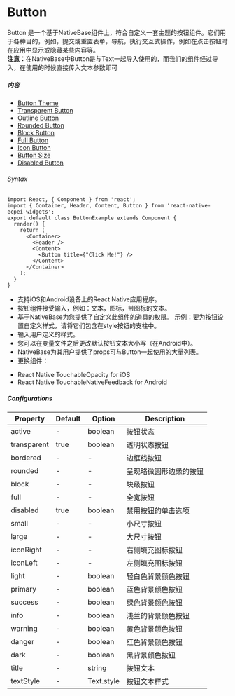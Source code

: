 # Button
<p>
Button 是一个基于NativeBase组件上，符合自定义一套主题的按钮组件。它们用于各种目的，例如，提交或重置表单，导航，执行交互式操作，例如在点击按钮时在应用中显示或隐藏某些内容等。<br />
<b>注意：</b>在NativeBase中Button是与Text一起导入使用的，而我们的组件经过导入，在使用的时候直接传入文本参数即可
</p>

##### 内容
+ [Button Theme](ButtonTheme.md#)
+ [Transparent Button](ButtonTransparent.md#)
+ [Outline Button](ButtonOutline.md#)
+ [Rounded Button](ButtonRounded.md#)
+ [Block Button](ButtonBlock.md#)
+ [Full Button](ButtonFull.md#)
+ [Icon Button](ButtonIcon.md#)
+ [Button Size](ButtonSize.md#)
+ [Disabled Button](ButtonDisabled.md#)



###### Syntax

```
import React, { Component } from 'react';
import { Container, Header, Content, Button } from 'react-native-ecpei-widgets';
export default class ButtonExample extends Component {
  render() {
    return (
      <Container>
        <Header />
        <Content>
          <Button title={"Click Me!"} />
        </Content>
      </Container>
    );
  }
}
```

- 支持iOS和Android设备上的React Native应用程序。
- 按钮组件接受输入，例如：文本，图标，带图标的文本。
- 基于NativeBase为您提供了自定义此组件的道具的权限。
示例：要为按钮设置自定义样式，请将它们包含在style按钮的支柱中。
- 输入用户定义的样式。
- 您可以在变量文件之后更改默认按钮文本大小写（在Android中）。
- NativeBase为其用户提供了props可与Button一起使用的大量列表。
- 更换组件：
 * React Native TouchableOpacity for iOS
 * React Native TouchableNativeFeedback for Android
 
 
##### Configurations

|Property|Default|Option|Description|
|---|---|---|---|
|active |-| boolean|按钮状态|
|transparent|	true|	boolean| 透明状态按钮|
|bordered	|-|-|边框线按钮|
|rounded |-|-	|呈现略微圆形边缘的按钮|
|block |-|-|	块级按钮|
|full |-|-|	全宽按钮|
|disabled|	true|	boolean|	禁用按钮的单击选项|
|small |-|-| 小尺寸按钮|
|large	|-|-|	大尺寸按钮|
|iconRight |-	|-| 右侧填充图标按钮|
|iconLeft |-|	-| 左侧填充图标按钮|
|light	|-|	boolean|	轻白色背景颜色按钮|
|primary |-|boolean|	蓝色背景颜色按钮|
|success	|-|boolean|	绿色背景颜色按钮|
|info	|-|boolean|	浅兰的背景颜色按钮|
|warning	|-|boolean|	黄色背景颜色按钮|
|danger |-|boolean| 红色背景颜色按钮|
|dark |-|boolean	| 黑背景颜色按钮|
|title |-|string| 按钮文本|
|textStyle |-|Text.style| 按钮文本样式|

